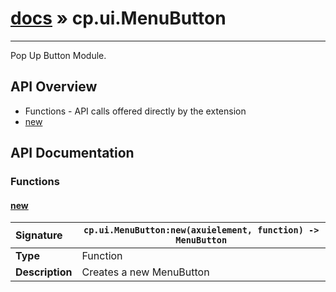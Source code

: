 # [docs](index.md) » cp.ui.MenuButton
---

Pop Up Button Module.

## API Overview
* Functions - API calls offered directly by the extension
 * [new](#new)

## API Documentation

### Functions

#### [new](#new)
| <span style="float: left;">**Signature**</span> | <span style="float: left;">`cp.ui.MenuButton:new(axuielement, function) -> MenuButton` </span>                                                          |
| -----------------------------------------------------|---------------------------------------------------------------------------------------------------------|
| **Type**                                             | Function                                                                                         |
| **Description**                                      | Creates a new MenuButton                                                                                         |

